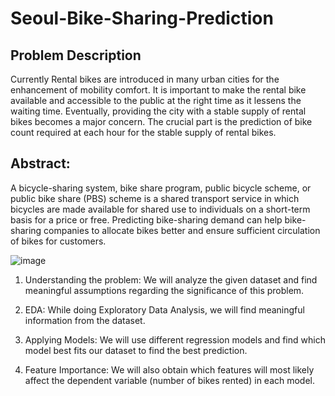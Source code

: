 # Seoul-Bike-Sharing-Prediction


## **Problem Description**

Currently Rental bikes are introduced in many urban cities for the enhancement of mobility comfort. It is important to make the rental bike available and accessible to the public at the right time as it lessens the waiting time. Eventually, providing the city with a stable supply of rental bikes becomes a major concern. The crucial part is the prediction of bike count required at each hour for the stable supply of rental bikes.


## **Abstract:**

A bicycle-sharing system, bike share program, public bicycle scheme, or public bike share (PBS) scheme is a shared transport service in which bicycles are made available for shared use to individuals on a short-term basis for a price or free.
Predicting bike-sharing demand can help bike-sharing companies to allocate bikes better and ensure sufficient circulation of bikes for customers.


![image](https://github.com/sr606/Seoul-Bike-Sharing-Prediction/assets/63894673/169c6f72-ff8a-48c9-8157-52675024a6db)




1. Understanding the problem:
 We will analyze the given dataset and find meaningful assumptions regarding the significance of this problem.

2. EDA: 
While doing Exploratory Data Analysis, we will find meaningful information from the dataset.

3. Applying Models: 
We will use different regression models and find which model best fits our dataset to find the best prediction.

4. Feature Importance: 
We will also obtain which features will most likely affect the dependent variable (number of bikes rented) in each model.


